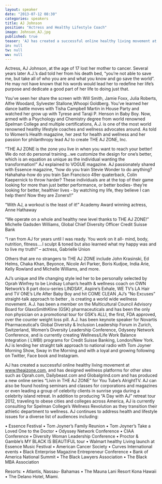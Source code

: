 ```yaml
---
layout: speaker
date: "2013-07-12 08:30"
categories: speakers
title: AJ Johnson
position: "Actress and Healthy Lifestyle Coach"
image: Johnson_AJ.jpg
published: true
teaser: 'AJ has created a successful online healthy living movement at www.theajzone.com, and has designed wellness platforms for other sites such as Oprah.com,  Dailybeast.com and Globalgrind.com'
in: null
tw: null
ww: null
---
```


Actress, AJ Johnson, at the age of 17 lost her mother to cancer.  Several years later A.J.’s dad told her from his death bed, “you’re not able to save me, but take all of who you are and what you know and go save the world”.  He may not have known that his words would lead her to redefine her life’s purpose and dedicate a good part of her life to doing just that. 

You’ve seen her share the screen with Will Smith, Jamie Foxx, Julia Roberts, Alfre Woodard, Sylvester Stallone,Whoopi Goldberg. You’ve learned her dance battle moves with Tisha Campbell Martin in House Party and watched her grow up with Tyrese and Taraji P. Henson in Baby Boy. Now, armed with a Psychology and Chemistry degree from world renowned Spelman College and multiple certifications, A.J. is one of the most world renowned healthy lifestyle coaches and wellness advocates around. As told to Women’s Health magazine, her zest for health and wellness and her passion for philanthropy lead AJ to create THE AJ ZONE, Inc.  

“THE AJ ZONE is the zone you live in when you want to reach your better! We do not do personal training...we customize the design for one’s better, which is an equation as unique as the individual wanting the transformation!” AJ explained to VOGUE magazine.  AJ passionately shared with Essence magazine, “how do you train Stevie Wonder to do anything? Hahahaha-how do you train San Francisco 49er quaterback, Colin Kaepernick to throw harder? These individuals are at the top of their game looking for more than just better performance, or better bodies- they’re looking for better, healthier lives - by watching my life, they believe I can help them! Now they are Zoners!!”

 “With AJ, a workout is the least of it!” Academy Award winning actress, Anne Hathaway

“We operate on a whole and healthy new level thanks to THE AJ ZONE!” Michelle Gadsden Williams, Global Chief Diversity Officer Credit Suisse Bank 

“I ran from AJ for years until I was ready. You work on it all- mind, body, nutrition, fitness....I sculpt & toned but also learned what my happy was and to live my truth!” – actress, Gabrielle Union

Others that are no strangers to THE AJ ZONE include  John Krasinski, Ed Helms, Chaka Khan, Beyonce, Nicole Ari Parker, Boris Kudjoe, India Arie, Kelly Rowland and Michelle Williams, and more.

AJ’s unique and life changing style led her to be personally selected by Oprah Winfrey to be Lindsay Lohan’s health & wellness coach on OWN Network’s 8 part docu-series LINDSAY, Aspire’s Exhale, WE TV’s LA Hair and TV ONE’s Life After Baby Boy and hit COME CLEAN ,AJ’s “No Excuses” straight-talk approach to better , is creating a world wide wellness movement. A.J. has been a member on the Multicultural Council Advisory Board for GlaxoSmithKline (GSK) pharmaceuticals and has been the only non physician on a promotional tour for GSK’s ALLI, the first, FDA approved, over the counter weight loss pill.  A.J. has been keynote speaker for Novartis Pharmaceutical’s Global Diversity & Inclusion Leadership Forum in Zurich, Switzerland, Women’s Diversity Leadership Conference, Odyseey Network Conference,  and is currently creating Wellness/Life Work Balance Integration ( LWBI)  programs for Credit Suisse Banking, London/New York. AJ is lending her straight talk approach to national radio with Tom Joyner Morning Show, Sway in the Morning and  with a loyal and growing following on Twitter, Face book and Instagram.

AJ has created a successful online healthy living movement at www.theajzone.com, and has designed wellness platforms for other sites such as Oprah.com,  Dailybeast.com and Globalgrind.com and has produced a new online series “Livin in THE AJ ZONE” for You Tube’s AlrightTV. AJ can also be found hosting seminars and classes for corporations and magazines or even leading a group of celebrity clients in sunrise yoga during a celebrity island retreat. In addition to producing “A Day with AJ” retreat tour 2012, traveling to obese cities and colleges across America, AJ is currently consulting for Spelman College’s Wellness Revolution as they transition their athletic department to wellness. AJ continues to address health and lifestyle issues for a diverse list of audiences including:  

• Essence Festival
• Tom Joyner’s Family Reunion
• Tom Joyner’s Take a Loved One to the Doctor
• Odyssey Network Conference
• CIAA Conference
• Diversity Woman Leadership Conference
• Proctor & Gamble’s MY BLACK IS BEAUTIFUL tour
• Walmart  healthy Living launch at Essence Music Festival 
• American Cancer Society
• Curves International events
• Black Enterprise Magazine Entrepreneur Conference
• Bank of America National Summit 
• The Black Lawyers Association
• The Black MBA Association

Resorts: 
• Atlantis, Nassau- Bahamas
• The Mauna Lani Resort Kona Hawaii
• The Delano Hotel, Miami.
